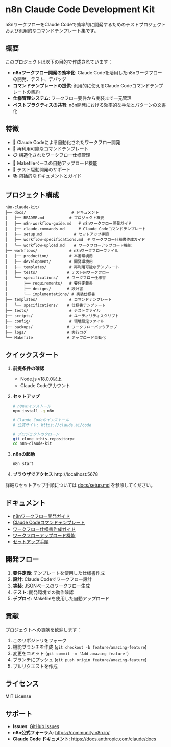 # n8n Claude Code Development Kit

n8nワークフローをClaude Codeで効率的に開発するためのテストプロジェクトおよび汎用的なコマンドテンプレート集です。

## 概要

このプロジェクトは以下の目的で作成されています：

- **n8nワークフロー開発の効率化**: Claude Codeを活用したn8nワークフローの開発、テスト、デバッグ
- **コマンドテンプレートの提供**: 汎用的に使えるClaude Codeコマンドテンプレートの集約
- **仕様管理システム**: ワークフロー要件から実装まで一元管理
- **ベストプラクティスの共有**: n8n開発における効率的な手法とパターンの文書化

## 特徴

- 🤖 Claude Codeによる自動化されたワークフロー開発
- 📝 再利用可能なコマンドテンプレート
- 📋 構造化されたワークフロー仕様管理
- 🚀 Makefileベースの自動アップロード機能
- 🧪 テスト駆動開発のサポート
- 📚 包括的なドキュメントとガイド

## プロジェクト構成

```
n8n-claude-kit/
├── docs/                    # ドキュメント
│   ├── README.md           # プロジェクト概要
│   ├── n8n-workflow-guide.md   # n8nワークフロー開発ガイド
│   ├── claude-commands.md      # Claude Codeコマンドテンプレート
│   ├── setup.md              # セットアップ手順
│   ├── workflow-specifications.md  # ワークフロー仕様書作成ガイド
│   └── workflow-upload.md    # ワークフローアップロード機能
├── workflows/              # n8nワークフローファイル
│   ├── production/         # 本番環境用
│   ├── development/        # 開発環境用
│   ├── templates/          # 再利用可能なテンプレート
│   ├── tests/             # テスト用ワークフロー
│   └── specifications/    # ワークフロー仕様書
│       ├── requirements/   # 要件定義書
│       ├── designs/       # 設計書
│       └── implementations/ # 実装仕様書
├── templates/              # コマンドテンプレート
│   └── specifications/    # 仕様書テンプレート
├── tests/                  # テストファイル
├── scripts/                # ユーティリティスクリプト
├── config/                 # 環境設定ファイル
├── backups/               # ワークフローバックアップ
├── logs/                  # 実行ログ
└── Makefile               # アップロード自動化
```

## クイックスタート

1. **前提条件の確認**
   - Node.js v18.0.0以上
   - Claude Codeアカウント

2. **セットアップ**
   ```bash
   # n8nのインストール
   npm install -g n8n
   
   # Claude Codeのインストール
   # 公式サイト: https://claude.ai/code
   
   # プロジェクトのクローン
   git clone <this-repository>
   cd n8n-claude-kit
   ```

3. **n8nの起動**
   ```bash
   n8n start
   ```

4. **ブラウザでアクセス**
   http://localhost:5678

詳細なセットアップ手順については [docs/setup.md](./docs/setup.md) を参照してください。

## ドキュメント

- [n8nワークフロー開発ガイド](./docs/n8n-workflow-guide.md)
- [Claude Codeコマンドテンプレート](./docs/claude-commands.md)
- [ワークフロー仕様書作成ガイド](./docs/workflow-specifications.md)
- [ワークフローアップロード機能](./docs/workflow-upload.md)
- [セットアップ手順](./docs/setup.md)

## 開発フロー

1. **要件定義**: テンプレートを使用した仕様書作成
2. **設計**: Claude Codeでワークフロー設計
3. **実装**: JSONベースのワークフロー生成
4. **テスト**: 開発環境での動作確認
5. **デプロイ**: Makefileを使用した自動アップロード

## 貢献

プロジェクトへの貢献を歓迎します：

1. このリポジトリをフォーク
2. 機能ブランチを作成 (`git checkout -b feature/amazing-feature`)
3. 変更をコミット (`git commit -m 'Add amazing feature'`)
4. ブランチにプッシュ (`git push origin feature/amazing-feature`)
5. プルリクエストを作成

## ライセンス

MIT License

## サポート

- **Issues**: [GitHub Issues](../../issues)
- **n8n公式フォーラム**: https://community.n8n.io/
- **Claude Code ドキュメント**: https://docs.anthropic.com/claude/docs